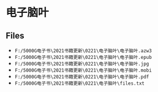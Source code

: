 # 电子脑叶

## Files

- `F:/5000G电子书\2021书籍更新\0221\电子脑叶\电子脑叶.azw3`
- `F:/5000G电子书\2021书籍更新\0221\电子脑叶\电子脑叶.epub`
- `F:/5000G电子书\2021书籍更新\0221\电子脑叶\电子脑叶.jpg`
- `F:/5000G电子书\2021书籍更新\0221\电子脑叶\电子脑叶.mobi`
- `F:/5000G电子书\2021书籍更新\0221\电子脑叶\电子脑叶.pdf`
- `F:/5000G电子书\2021书籍更新\0221\电子脑叶\files.txt`
